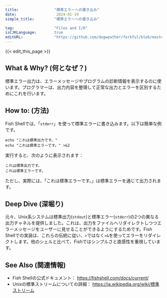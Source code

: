 ```yaml
---
title:                "標準エラーへの書き込み"
date:                  2024-01-19
simple_title:         "標準エラーへの書き込み"

tag:                  "Files and I/O"
isCJKLanguage:        true
editURL:              "https://github.com/dogweather/forkful/blob/master/content/ja/fish-shell/writing-to-standard-error.md"
---
```


{{< edit_this_page >}}

## What & Why? (何となぜ？)
標準エラー出力は、エラーメッセージやプログラムの診断情報を表示するのに使います。プログラマーは、出力内容を整理して正常な出力とエラーを区別するためにこれを行います。

## How to: (方法)
Fish Shellでは、「`stderr`」を使って標準エラーに書き込みます。以下は簡単な例です。

```Fish Shell
echo "これは標準出力です。"
echo "これは標準エラーです。" >&2
```

実行すると、次のように表示されます：

```
これは標準出力です。
これは標準エラーです。
```

ただし、実際には、「これは標準エラーです。」は標準エラーを通じて出力されます。

## Deep Dive (深堀り)
元々、Unix系システムは標準出力(`stdout`)と標準エラー(`stderr`)の2つの異なる出力チャネルを提供しました。これは、出力をファイルへリダイレクトしつつエラーメッセージをユーザーに見せることができるようにするためです。Fish Shellでの実装は、これらの伝統に従い、`>`ではなく`>&`を使ってエラーをリダイレクトします。他のシェルと比べて、Fishではシンプルさと直感性を重視しています。

## See Also (関連情報)
- Fish Shellの公式ドキュメント： https://fishshell.com/docs/current/
- Unixの標準ストリームについての詳細： https://ja.wikipedia.org/wiki/標準ストリーム

